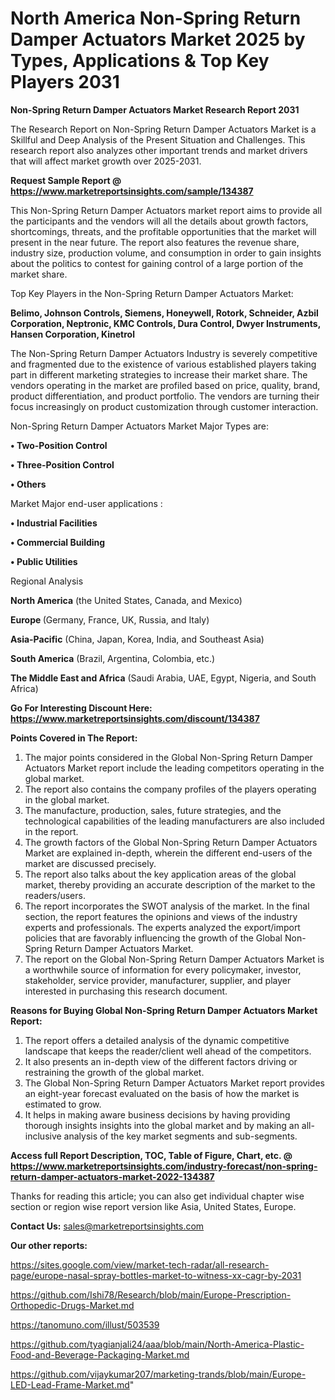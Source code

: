 # North America Non-Spring Return Damper Actuators Market 2025 by Types, Applications & Top Key Players 2031

<strong>Non-Spring Return Damper Actuators Market Research Report 2031</strong>

The Research Report on Non-Spring Return Damper Actuators Market is a Skillful and Deep Analysis of the Present Situation and Challenges. This research report also analyzes other important trends and market drivers that will affect market growth over 2025-2031.

<strong>Request Sample Report @ <a href=https://www.marketreportsinsights.com/sample/134387>https://www.marketreportsinsights.com/sample/134387</a></strong>

This Non-Spring Return Damper Actuators market report aims to provide all the participants and the vendors will all the details about growth factors, shortcomings, threats, and the profitable opportunities that the market will present in the near future. The report also features the revenue share, industry size, production volume, and consumption in order to gain insights about the politics to contest for gaining control of a large portion of the market share.

Top Key Players in the Non-Spring Return Damper Actuators Market:

<strong>Belimo, Johnson Controls, Siemens, Honeywell, Rotork, Schneider, Azbil Corporation, Neptronic, KMC Controls, Dura Control, Dwyer Instruments, Hansen Corporation, Kinetrol</strong>

The Non-Spring Return Damper Actuators Industry is severely competitive and fragmented due to the existence of various established players taking part in different marketing strategies to increase their market share. The vendors operating in the market are profiled based on price, quality, brand, product differentiation, and product portfolio. The vendors are turning their focus increasingly on product customization through customer interaction.

Non-Spring Return Damper Actuators Market Major Types are:

<strong>• Two-Position Control

• Three-Position Control

• Others</strong>

Market Major end-user applications :

<strong>• Industrial Facilities

• Commercial Building

• Public Utilities</strong>

Regional Analysis

</u><strong><b>North America</b></strong> (the United States, Canada, and Mexico)

<strong><b>Europe </b></strong>(Germany, France, UK, Russia, and Italy)

<strong><b>Asia-Pacific</b></strong> (China, Japan, Korea, India, and Southeast Asia)

<strong><b>South America</b></strong> (Brazil, Argentina, Colombia, etc.)

<strong><b>The Middle East and Africa</b></strong> (Saudi Arabia, UAE, Egypt, Nigeria, and South Africa)

<strong>Go For Interesting Discount Here: <a href=https://www.marketreportsinsights.com/discount/134387>https://www.marketreportsinsights.com/discount/134387</a></strong>

<strong>Points Covered in The Report:</strong>
<ol>
  <li>The major points considered in the Global Non-Spring Return Damper Actuators Market report include the leading competitors operating in the global market.</li>
  <li>The report also contains the company profiles of the players operating in the global market.</li>
  <li>The manufacture, production, sales, future strategies, and the technological capabilities of the leading manufacturers are also included in the report.</li>
  <li>The growth factors of the Global Non-Spring Return Damper Actuators Market are explained in-depth, wherein the different end-users of the market are discussed precisely.</li>
  <li>The report also talks about the key application areas of the global market, thereby providing an accurate description of the market to the readers/users.</li>
  <li>The report incorporates the SWOT analysis of the market. In the final section, the report features the opinions and views of the industry experts and professionals. The experts analyzed the export/import policies that are favorably influencing the growth of the Global Non-Spring Return Damper Actuators Market.</li>
  <li>The report on the Global Non-Spring Return Damper Actuators Market is a worthwhile source of information for every policymaker, investor, stakeholder, service provider, manufacturer, supplier, and player interested in purchasing this research document.</li>
</ol>
<strong>Reasons for Buying Global Non-Spring Return Damper Actuators Market Report:</strong>

<ol>
  <li>The report offers a detailed analysis of the dynamic competitive landscape that keeps the reader/client well ahead of the competitors.</li>
  <li>It also presents an in-depth view of the different factors driving or restraining the growth of the global market.</li>
  <li>The Global Non-Spring Return Damper Actuators Market report provides an eight-year forecast evaluated on the basis of how the market is estimated to grow.</li>
  <li>It helps in making aware business decisions by having providing thorough insights insights into the global market and by making an all-inclusive analysis of the key market segments and sub-segments.</li>
</ol>
<strong>Access full Report Description, TOC, Table of Figure, Chart, etc. @ <a href=https://www.marketreportsinsights.com/industry-forecast/non-spring-return-damper-actuators-market-2022-134387>https://www.marketreportsinsights.com/industry-forecast/non-spring-return-damper-actuators-market-2022-134387</a></strong>


Thanks for reading this article; you can also get individual chapter wise section or region wise report version like Asia, United States, Europe.

<strong>Contact Us:</strong>
sales@marketreportsinsights.com

<strong>Our other reports:</strong>

<a href=https://sites.google.com/view/market-tech-radar/all-research-page/europe-nasal-spray-bottles-market-to-witness-xx-cagr-by-2031>https://sites.google.com/view/market-tech-radar/all-research-page/europe-nasal-spray-bottles-market-to-witness-xx-cagr-by-2031</a>

<a href=https://github.com/Ishi78/Research/blob/main/Europe-Prescription-Orthopedic-Drugs-Market.md>https://github.com/Ishi78/Research/blob/main/Europe-Prescription-Orthopedic-Drugs-Market.md</a>

<a href=https://tanomuno.com/illust/503539>https://tanomuno.com/illust/503539</a>

<a href=https://github.com/tyagianjali24/aaa/blob/main/North-America-Plastic-Food-and-Beverage-Packaging-Market.md>https://github.com/tyagianjali24/aaa/blob/main/North-America-Plastic-Food-and-Beverage-Packaging-Market.md</a>

<a href=https://github.com/vijaykumar207/marketing-trands/blob/main/Europe-LED-Lead-Frame-Market.md>https://github.com/vijaykumar207/marketing-trands/blob/main/Europe-LED-Lead-Frame-Market.md</a>"
